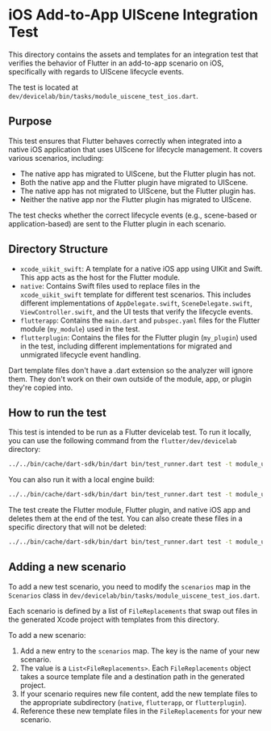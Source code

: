 # iOS Add-to-App UIScene Integration Test

This directory contains the assets and templates for an integration test that verifies the behavior of Flutter in an add-to-app scenario on iOS, specifically with regards to UIScene lifecycle events.

The test is located at `dev/devicelab/bin/tasks/module_uiscene_test_ios.dart`.

## Purpose

This test ensures that Flutter behaves correctly when integrated into a native iOS application that uses UIScene for lifecycle management. It covers various scenarios, including:

*   The native app has migrated to UIScene, but the Flutter plugin has not.
*   Both the native app and the Flutter plugin have migrated to UIScene.
*   The native app has not migrated to UIScene, but the Flutter plugin has.
*   Neither the native app nor the Flutter plugin has migrated to UIScene.

The test checks whether the correct lifecycle events (e.g., scene-based or application-based) are sent to the Flutter plugin in each scenario.

## Directory Structure

*   `xcode_uikit_swift`: A template for a native iOS app using UIKit and Swift. This app acts as the host for the Flutter module.
*   `native`: Contains Swift files used to replace files in the `xcode_uikit_swift` template for different test scenarios. This includes different implementations of `AppDelegate.swift`, `SceneDelegate.swift`, `ViewController.swift`, and the UI tests that verify the lifecycle events.
*   `flutterapp`: Contains the `main.dart` and `pubspec.yaml` files for the Flutter module (`my_module`) used in the test.
*   `flutterplugin`: Contains the files for the Flutter plugin (`my_plugin`) used in the test, including different implementations for migrated and unmigrated lifecycle event handling.

Dart template files don't have a .dart extension so the analyzer will ignore them. They don't work on their own outside of the module, app, or plugin they're copied into.

## How to run the test

This test is intended to be run as a Flutter devicelab test. To run it locally, you can use the following command from the `flutter/dev/devicelab` directory:

```bash
../../bin/cache/dart-sdk/bin/dart bin/test_runner.dart test -t module_uiscene_test_ios
```

You can also run it with a local engine build:

```bash
../../bin/cache/dart-sdk/bin/dart bin/test_runner.dart test -t module_uiscene_test_ios --local-engine <your_local_engine> --local-engine-host host_debug
```

The test create the Flutter module, Flutter plugin, and native iOS app and deletes them at the end of the test. You can also create these files in a specific directory that will not be deleted:

```bash
../../bin/cache/dart-sdk/bin/dart bin/test_runner.dart test -t module_uiscene_test_ios --task-args destination=[/path/to/copy/destination]
```

## Adding a new scenario

To add a new test scenario, you need to modify the `scenarios` map in the `Scenarios` class in `dev/devicelab/bin/tasks/module_uiscene_test_ios.dart`.

Each scenario is defined by a list of `FileReplacements` that swap out files in the generated Xcode project with templates from this directory.

To add a new scenario:

1.  Add a new entry to the `scenarios` map. The key is the name of your new scenario.
2.  The value is a `List<FileReplacements>`. Each `FileReplacements` object takes a source template file and a destination path in the generated project.
3.  If your scenario requires new file content, add the new template files to the appropriate subdirectory (`native`, `flutterapp`, or `flutterplugin`).
4.  Reference these new template files in the `FileReplacements` for your new scenario.
